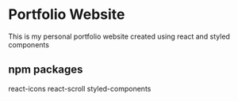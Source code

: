 # Portfolio Website

This is my personal portfolio website created using react and styled components

## npm packages

react-icons
react-scroll
styled-components
